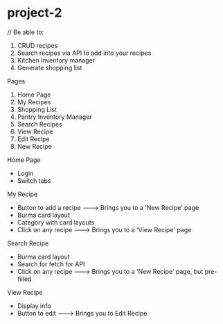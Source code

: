 # project-2

// Be able to:
1. CRUD recipes
2. Search recipes via API to add into your recipes
3. Kitchen Inventory manager
4. Generate shopping list


Pages
1. Home Page
2. My Recipes
3. Shopping List
4. Pantry Inventory Manager
5. Search Recipes
6. View Recipe
7. Edit Recipe
8. New Recipe

Home Page
- Login 
- Switch tabs 

My Recipe 
- Button to add a recipe ---> Brings you to a 'New Recipe' page
- Burma card layout
- Category with card layouts
- Click on any recipe ---> Brings you to a 'View Recipe' page


Search Recipe
- Burma card layout
- Search for fetch for API
- Click on any recipe ---> Brings you to a 'New Recipe' page, but pre-filled


View Recipe 
- Display info
- Button to edit ---> Brings you to Edit Recipe 


